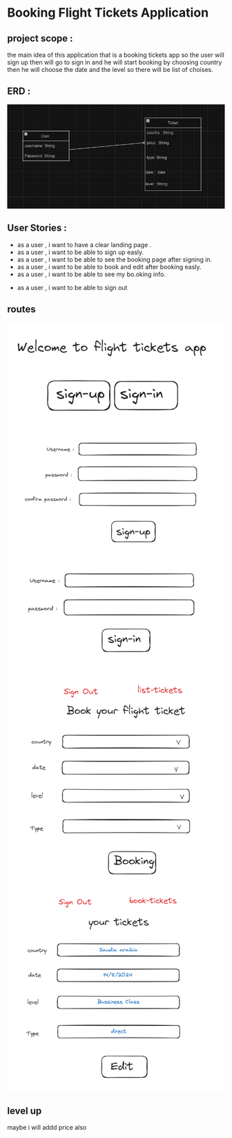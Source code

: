 # Booking Flight Tickets Application

## **project scope :**

the main idea of this application that is a booking tickets app so the user will sign up then will go to sign in and he will start booking by choosing country then he will choose the date and the level so there will be list of choises.

## **ERD :**

![hello](/public/images/Screenshot%202024-07-25%20163132.png)

## **User Stories :**

- as a user , i want to have a clear landing page .
- as a user , i want to be able to sign up easly.
- as a user , i want to be able to see the booking page after signing in.
- as a user , i want to be able to book and edit after booking easly.
- as a user , i want to be able to see my bo.oking info.

* as a user , i want to be able to sign out

##  routes
![first](/public/images/Screenshot%202024-07-25%20190408.png)
![second](/public/images/Screenshot%202024-07-25%20190731.png)
![third](/public/images/Screenshot%202024-07-25%20190801.png)
![fourth](/public/images/Screenshot%202024-07-25%20191349.png)
![fifth](/public/images/Screenshot%202024-07-25%20192446.png)

## level up 
maybe i will addd price also 